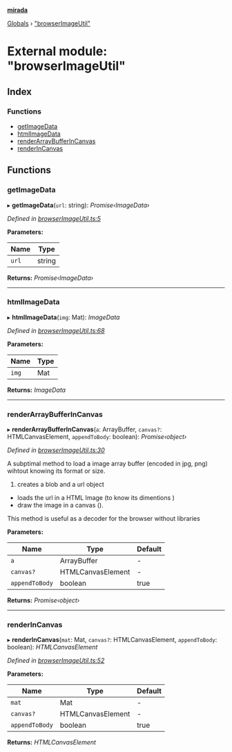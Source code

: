 **[mirada](../README.md)**

[Globals](../README.md) › ["browserImageUtil"](_browserimageutil_.md)

# External module: "browserImageUtil"

## Index

### Functions

* [getImageData](_browserimageutil_.md#getimagedata)
* [htmlImageData](_browserimageutil_.md#htmlimagedata)
* [renderArrayBufferInCanvas](_browserimageutil_.md#renderarraybufferincanvas)
* [renderInCanvas](_browserimageutil_.md#renderincanvas)

## Functions

###  getImageData

▸ **getImageData**(`url`: string): *Promise‹ImageData›*

*Defined in [browserImageUtil.ts:5](https://github.com/cancerberoSgx/mirada/blob/0ec64a4/mirada/src/browserImageUtil.ts#L5)*

**Parameters:**

Name | Type |
------ | ------ |
`url` | string |

**Returns:** *Promise‹ImageData›*

___

###  htmlImageData

▸ **htmlImageData**(`img`: Mat): *ImageData*

*Defined in [browserImageUtil.ts:68](https://github.com/cancerberoSgx/mirada/blob/0ec64a4/mirada/src/browserImageUtil.ts#L68)*

**Parameters:**

Name | Type |
------ | ------ |
`img` | Mat |

**Returns:** *ImageData*

___

###  renderArrayBufferInCanvas

▸ **renderArrayBufferInCanvas**(`a`: ArrayBuffer, `canvas?`: HTMLCanvasElement, `appendToBody`: boolean): *Promise‹object›*

*Defined in [browserImageUtil.ts:30](https://github.com/cancerberoSgx/mirada/blob/0ec64a4/mirada/src/browserImageUtil.ts#L30)*

A subptimal method to load a image array buffer (encoded in jpg, png) wihtout knowing its format or size.
1) creates a blob and a url object
* loads the url in a HTML Image (to know its dimentions )
* draw the image in a canvas ().

This method is useful as a decoder for the browser without libraries

**Parameters:**

Name | Type | Default |
------ | ------ | ------ |
`a` | ArrayBuffer | - |
`canvas?` | HTMLCanvasElement | - |
`appendToBody` | boolean | true |

**Returns:** *Promise‹object›*

___

###  renderInCanvas

▸ **renderInCanvas**(`mat`: Mat, `canvas?`: HTMLCanvasElement, `appendToBody`: boolean): *HTMLCanvasElement*

*Defined in [browserImageUtil.ts:52](https://github.com/cancerberoSgx/mirada/blob/0ec64a4/mirada/src/browserImageUtil.ts#L52)*

**Parameters:**

Name | Type | Default |
------ | ------ | ------ |
`mat` | Mat | - |
`canvas?` | HTMLCanvasElement | - |
`appendToBody` | boolean | true |

**Returns:** *HTMLCanvasElement*